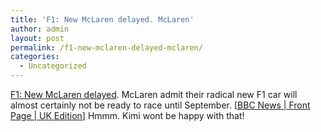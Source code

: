 ```yaml
---
title: 'F1: New McLaren delayed. McLaren'
author: admin
layout: post
permalink: /f1-new-mclaren-delayed-mclaren/
categories:
  - Uncategorized
---
```

[F1: New McLaren delayed][1]. McLaren admit their radical new F1 car will almost certainly not be ready to race until September. [[BBC News | Front Page | UK Edition][2]] Hmmm. Kimi wont be happy with that!

 [1]: http://news.bbc.co.uk/go/click/rss/0.91/public/-/sport1/hi/motorsport/formula_one/3050972.stm
 [2]: http://news.bbc.co.uk/go/click/rss/0.91/public/-/1/hi/default.stm